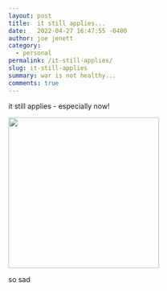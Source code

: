 ```yaml
---
layout: post
title:  it still applies...
date:   2022-04-27 16:47:55 -0400
author: joe jenett
category:
  - personal
permalink: /it-still-applies/
slug: it-still-applies
summary: war is not healthy...
comments: true
---
```

it still applies - especially now!

<img src="https://simply.jenett.org/images/not-healthy.jpg" alt="" width="300" />

so sad

<a href="https://brid.gy/publish/twitter"></a>
<data class="p-bridgy-omit-link" value="false"></data>